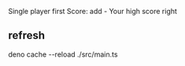 
Single player first Score:
   add - Your high score    right


## refresh
deno cache --reload ./src/main.ts